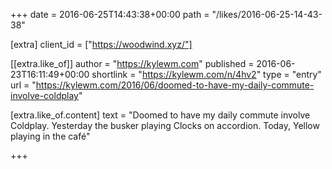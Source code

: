 +++
date = 2016-06-25T14:43:38+00:00
path = "/likes/2016-06-25-14-43-38"

[extra]
client_id = ["https://woodwind.xyz/"]

[[extra.like_of]]
author = "https://kylewm.com"
published = 2016-06-23T16:11:49+00:00
shortlink = "https://kylewm.com/n/4hv2"
type = "entry"
url = "https://kylewm.com/2016/06/doomed-to-have-my-daily-commute-involve-coldplay"

[extra.like_of.content]
text = "Doomed to have my daily commute involve Coldplay. Yesterday the busker playing Clocks on accordion. Today, Yellow playing in the café"

+++

